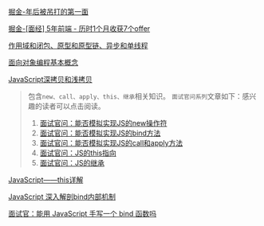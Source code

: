 [掘金-年后被吊打的第一面](https://juejin.cn/post/7193979904458195005)

[掘金-[面经] 5年前端 - 历时1个月收获7个offer](https://juejin.cn/post/7142690757722243102)

[作用域和闭包、原型和原型链、异步和单线程](https://juejin.cn/post/7182571660003213370#comment)

[面向对象编程基本概念](https://developer.mozilla.org/zh-CN/docs/Learn/JavaScript/Objects/Object-oriented_programming)

[JavaScript深拷贝和浅拷贝](https://juejin.cn/post/6994453856063062053#heading-6)

> 包含`new、call、apply、this、继承`相关知识。
> `面试官问系列`文章如下：感兴趣的读者可以点击阅读。
> 
> 1. [面试官问：能否模拟实现JS的new操作符](https://juejin.cn/post/6844903704663949325)
> 2. [面试官问：能否模拟实现JS的bind方法](https://juejin.cn/post/6844903718089916429)
> 3. [面试官问：能否模拟实现JS的call和apply方法](https://juejin.cn/post/6844903728147857415)
> 4. [面试官问：JS的this指向](https://juejin.cn/post/6844903746984476686)
> 5. [面试官问：JS的继承](https://juejin.cn/post/6844903780035592205)

[JavaScript——this详解](https://juejin.cn/post/6844903824981753870#comment)

[JavaScript 深入解剖bind内部机制](https://juejin.cn/post/6844903825208246280)

[面试官：能用 JavaScript 手写一个 bind 函数吗](https://xie.infoq.cn/article/d4d4b90147e5647257c1cc5fe)
